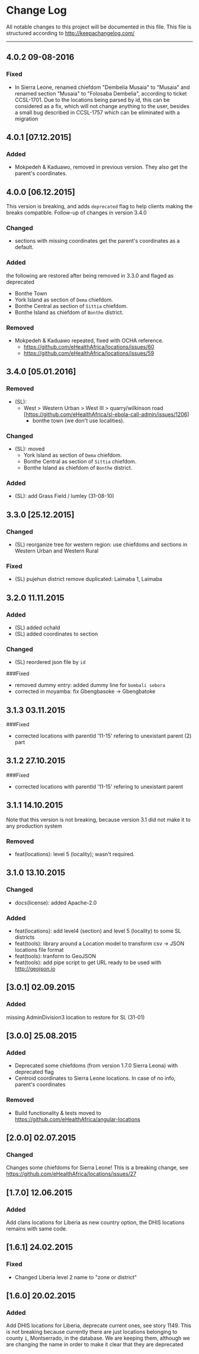 # Change Log

All notable changes to this project will be documented in this
file. This file is structured according to http://keepachangelog.com/

- - -

## 4.0.2 09-08-2016

### Fixed

  - In Sierra Leone, renamed chiefdom "Dembelia Musaia" to "Musaia"
    and renamed section "Musaia" to "Folosaba Dembelia", according to
    ticket CCSL-1701. Due to the locations being parsed by id, this
    can be considered as a fix, which will not change anything to the
    user, besides a small bug described in CCSL-1757 which can be
    eliminated with a migration

## 4.0.1 [07.12.2015]

### Added
  - Mokpedeh & Kaduawo, removed in previous version.
  They also get the parent's coordinates.

## 4.0.0 [06.12.2015]

This version is breaking, and adds `deprecated`
flag to help clients making the breaks compatible.
Follow-up of changes in version 3.4.0

### Changed
  - sections with missing coordinates get the parent's coordinates as a default.

### Added
   the following are restored after being removed in 3.3.0 and flaged as deprecated
  - Bonthe Town
  - York Island as section of `Dema` chiefdom.
  - Bonthe Central as section of `Sittia` chiefdom.
  - Bonthe Island as chiefdom of `Bonthe` district.

### Removed
  - Mokpedeh & Kaduawo repeated, fixed with OCHA reference.
    - https://github.com/eHealthAfrica/locations/issues/60
    - https://github.com/eHealthAfrica/locations/issues/59


## 3.4.0 [05.01.2016]
### Removed
- (SL):
	- West > Western Urban > West III >  quarry/wilkinson road [https://github.com/eHealthAfrica/sl-ebola-call-admin/issues/1206]
        - bonthe town (we don't use localities).

### Changed
- (SL): moved
	- York Island as section of `Dema` chiefdom.
	- Bonthe Central as section of `Sittia` chiefdom.
	- Bonthe Island as chiefdom of `Bonthe` district.

### Added
- (SL): add Grass Field / lumley (31-08-10)

## 3.3.0 [25.12.2015]

### Changed
- (SL) reorganize tree for western region: use chiefdoms and sections in Western Urban and Western Rural

### Fixed
- (SL) pujehun district remove duplicated: Laimaba 1, Laimaba

## 3.2.0 11.11.2015
### Added
- (SL) added ochaId
- (SL) added coordinates to section

### Changed
- (SL) reordered json file by `id`

###Fixed
- removed dummy entry: added dummy line for `bombali sebora`
- corrected in moyamba: fix Gbengbasoke -> Gbengbatoke

## 3.1.3 03.11.2015

###Fixed
- corrected locations with parentId '11-15' refering to unexistant parent (2) part

## 3.1.2 27.10.2015

###Fixed
- corrected locations with parentId '11-15' refering to unexistant parent

## 3.1.1 14.10.2015

Note that this version is not breaking, because version 3.1 did not
make it to any production system

### Removed
- feat(locations): level 5 (locality); wasn't required.

## 3.1.0 13.10.2015
### Changed
- docs(license): added Apache-2.0

### Added
- feat(locations): add level4 (section) and level 5 (locality) to some SL districts
- feat(tools): library around a Location model to transform csv -> JSON locations file format
- feat(tools): tranform to GeoJSON
- feat(tools): add pipe script to get URL ready to be used with http://geojson.io

## [3.0.1] 02.09.2015
### Added
missing AdminDivision3 location to restore for SL (31-01)

## [3.0.0] 25.08.2015
### Added
- Deprecated some chiefdoms (from version 1.7.0 Sierra Leona) with deprecated flag
- Centroid coordinates to Sierra Leone locations. In case of no info, parent's coordinates

### Removed
- Build functionality & tests moved to https://github.com/eHealthAfrica/angular-locations

## [2.0.0] 02.07.2015

### Changed
Changes some chiefdoms for Sierra Leone! This is a breaking change,
see https://github.com/eHealthAfrica/locations/issues/27

## [1.7.0] 12.06.2015

### Added
Add clans locations for Liberia as new country option,
the DHIS locations remains with same code.

## [1.6.1] 24.02.2015

### Fixed
- Changed Liberia level 2 name to "zone or district"

## [1.6.0] 20.02.2015

### Added
Add DHIS locations for Liberia, deprecate current ones, see story
1149. This is not breaking because currently there are just locations
belonging to county `1`, Montserrado, in the database. We are keeping
them, although we are changing the name in order to make it clear that
they are deprecated

